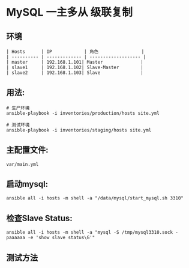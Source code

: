 # MySQL 一主多从 级联复制

## 环境
```
| Hosts      | IP            | 角色                |
| ---------- | ------------- | ------------------- |
| master     | 192.168.1.101| Master              |
| slave1     | 192.168.1.102| Slave-Master        |
| slave2     | 192.168.1.103| Slave               |
```

## 用法:

    # 生产环境
	ansible-playbook -i inventories/production/hosts site.yml

	# 测试环境
	ansible-playbook -i inventories/staging/hosts site.yml

## 主配置文件:

    var/main.yml

## 启动mysql:

	ansible all -i hosts -m shell -a "/data/mysql/start_mysql.sh 3310"

## 检查Slave Status:

	ansible all -i hosts -m shell -a "mysql -S /tmp/mysql3310.sock -paaaaaa -e 'show slave status\G'"

## 测试方法




